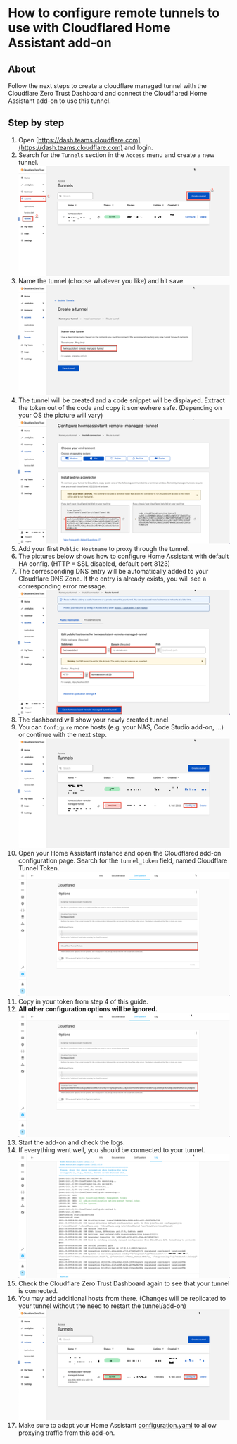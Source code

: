 # How to configure remote tunnels to use with Cloudflared Home Assistant add-on

## About

Follow the next steps to create a cloudflare managed tunnel with the
Cloudflare Zero Trust Dashboard and connect the Cloudflared Home Assistant add-on
to use this tunnel.

## Step by step

1. Open [https://dash.teams.cloudflare.com](https://dash.teams.cloudflare.com)
   and login.
1. Search for the `Tunnels` section in the `Access` menu and create a new tunnel.
   ![Step 1](images/1.png)
1. Name the tunnel (choose whatever you like) and hit save.
   ![Step 2](images/2.png)
1. The tunnel will be created and a code snippet will be displayed. Extract the
   token out of the code and copy it somewhere safe. (Depending on your OS the
   picture will vary)
   ![Step 3](images/3.png)
1. Add your first `Public Hostname` to proxy through the tunnel.
1. The pictures below shows how to configure Home Assistant with default HA config.
   (HTTP = SSL disabled, default port 8123)
1. The corresponding DNS entry will be automatically added to your Cloudflare DNS
   Zone. If the entry is already exists, you will
   see a corresponding error message.
   ![Step 4](images/4.png)
1. The dashboard will show your newly created tunnel.
1. You can `Configure` more hosts (e.g. your NAS, Code Studio add-on, ...)
   or continue with the next step.
   ![Step 5](images/5.png)
1. Open your Home Assistant instance and open the Cloudflared add-on configuration
   page. Search for the `tunnel_token` field, named Cloudflare Tunnel Token.
   ![Step 6](images/6.png)
1. Copy in your token from step 4 of this guide.
1. **All other configuration options will be ignored.**
   ![Step 7](images/7.png)
1. Start the add-on and check the logs.
1. If everything went well, you should be connected to your tunnel.
   ![Step 8](images/8.png)
1. Check the Cloudflare Zero Trust Dashboard again to see that your tunnel is
   connected.
1. You may add additional hosts from there. (Changes will be replicated to your
   tunnel without the need to restart the tunnel/add-on)
   ![Step 9](images/9.png)
1. Make sure to adapt your Home Assistant
   [configuration.yaml](../cloudflared/DOCS.md#configurationyaml)
   to allow proxying traffic from this add-on.
